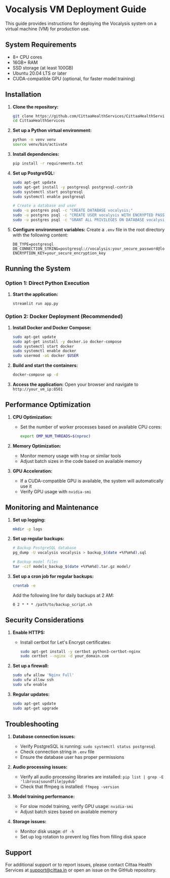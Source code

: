 # Vocalysis VM Deployment Guide

This guide provides instructions for deploying the Vocalysis system on a virtual machine (VM) for production use.

## System Requirements

- 8+ CPU cores
- 16GB+ RAM
- SSD storage (at least 100GB)
- Ubuntu 20.04 LTS or later
- CUDA-compatible GPU (optional, for faster model training)

## Installation

1. **Clone the repository:**
   ```bash
   git clone https://github.com/CittaaHealthServices/CittaaHealthServices.git
   cd CittaaHealthServices
   ```

2. **Set up a Python virtual environment:**
   ```bash
   python -m venv venv
   source venv/bin/activate
   ```

3. **Install dependencies:**
   ```bash
   pip install -r requirements.txt
   ```

4. **Set up PostgreSQL:**
   ```bash
   sudo apt-get update
   sudo apt-get install -y postgresql postgresql-contrib
   sudo systemctl start postgresql
   sudo systemctl enable postgresql
   
   # Create a database and user
   sudo -u postgres psql -c "CREATE DATABASE vocalysis;"
   sudo -u postgres psql -c "CREATE USER vocalysis WITH ENCRYPTED PASSWORD 'your_secure_password';"
   sudo -u postgres psql -c "GRANT ALL PRIVILEGES ON DATABASE vocalysis TO vocalysis;"
   ```

5. **Configure environment variables:**
   Create a `.env` file in the root directory with the following content:
   ```
   DB_TYPE=postgresql
   DB_CONNECTION_STRING=postgresql://vocalysis:your_secure_password@localhost/vocalysis
   ENCRYPTION_KEY=your_secure_encryption_key
   ```

## Running the System

### Option 1: Direct Python Execution

1. **Start the application:**
   ```bash
   streamlit run app.py
   ```

### Option 2: Docker Deployment (Recommended)

1. **Install Docker and Docker Compose:**
   ```bash
   sudo apt-get update
   sudo apt-get install -y docker.io docker-compose
   sudo systemctl start docker
   sudo systemctl enable docker
   sudo usermod -aG docker $USER
   ```

2. **Build and start the containers:**
   ```bash
   docker-compose up -d
   ```

3. **Access the application:**
   Open your browser and navigate to `http://your_vm_ip:8501`

## Performance Optimization

1. **CPU Optimization:**
   - Set the number of worker processes based on available CPU cores:
     ```bash
     export OMP_NUM_THREADS=$(nproc)
     ```

2. **Memory Optimization:**
   - Monitor memory usage with `htop` or similar tools
   - Adjust batch sizes in the code based on available memory

3. **GPU Acceleration:**
   - If a CUDA-compatible GPU is available, the system will automatically use it
   - Verify GPU usage with `nvidia-smi`

## Monitoring and Maintenance

1. **Set up logging:**
   ```bash
   mkdir -p logs
   ```

2. **Set up regular backups:**
   ```bash
   # Backup PostgreSQL database
   pg_dump -U vocalysis vocalysis > backup_$(date +%Y%m%d).sql
   
   # Backup model files
   tar -czf models_backup_$(date +%Y%m%d).tar.gz model/
   ```

3. **Set up a cron job for regular backups:**
   ```bash
   crontab -e
   ```
   
   Add the following line for daily backups at 2 AM:
   ```
   0 2 * * * /path/to/backup_script.sh
   ```

## Security Considerations

1. **Enable HTTPS:**
   - Install certbot for Let's Encrypt certificates:
     ```bash
     sudo apt-get install -y certbot python3-certbot-nginx
     sudo certbot --nginx -d your_domain.com
     ```

2. **Set up a firewall:**
   ```bash
   sudo ufw allow 'Nginx Full'
   sudo ufw allow ssh
   sudo ufw enable
   ```

3. **Regular updates:**
   ```bash
   sudo apt-get update
   sudo apt-get upgrade
   ```

## Troubleshooting

1. **Database connection issues:**
   - Verify PostgreSQL is running: `sudo systemctl status postgresql`
   - Check connection string in `.env` file
   - Ensure the database user has proper permissions

2. **Audio processing issues:**
   - Verify all audio processing libraries are installed: `pip list | grep -E 'librosa|soundfile|pydub'`
   - Check that ffmpeg is installed: `ffmpeg -version`

3. **Model training performance:**
   - For slow model training, verify GPU usage: `nvidia-smi`
   - Adjust batch sizes based on available memory

4. **Storage issues:**
   - Monitor disk usage: `df -h`
   - Set up log rotation to prevent log files from filling disk space

## Support

For additional support or to report issues, please contact Cittaa Health Services at support@cittaa.in or open an issue on the GitHub repository.
